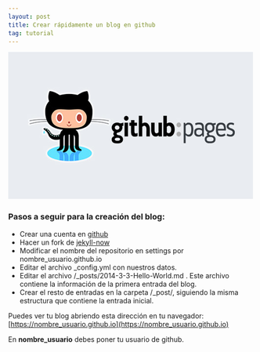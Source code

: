 ```yaml
---
layout: post
title: Crear rápidamente un blog en github
tag: tutorial
---
```


![github pages](/images/github-pages.jpg)

### Pasos a seguir para la creación del blog:
- Crear una cuenta en [github](https://github.com/)
- Hacer un fork de [jekyll-now](https://github.com/barryclark/jekyll-now)
- Modificar el nombre del repositorio en settings por nombre_usuario.github.io
- Editar el archivo _config.yml con nuestros datos.
- Editar el archivo /_posts/2014-3-3-Hello-World.md . Este archivo contiene la información de la primera entrada del blog.
- Crear el resto de entradas en la carpeta /_post/, siguiendo la misma estructura que contiene la entrada inicial.

Puedes ver tu blog abriendo esta dirección en tu navegador: [https://nombre_usuario.github.io](https://nombre_usuario.github.io)

En **nombre_usuario** debes poner tu usuario de github.
